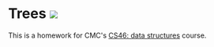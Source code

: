 # Trees ![](https://api.travis-ci.com/mikeizbicki/trees.svg?branch=avl)

This is a homework for CMC's [CS46: data structures](https://github.com/mikeizbicki/cmc-csci046/tree/master/hw11) course.
